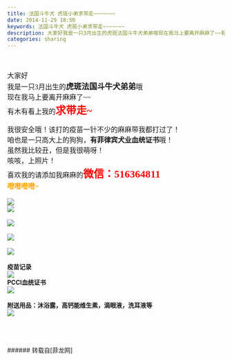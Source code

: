 ```yaml
---
title: 法国斗牛犬 虎斑小弟求带走~~~~~~~
date: 2014-11-29 18:50
keywords: 法国斗牛犬 虎斑小弟求带走~~~~~~~
description: 大家好我是一只3月出生的虎斑法国斗牛犬弟弟哦现在我马上要离开麻麻了~~有木有看上我的求带走~我很安全哦！该打的疫苗一针不少的麻麻带我都打过了！咱也是一只高大上的狗狗，有菲律宾犬业血统证书哦！虽然我比较丑，但是我很萌呀！咳咳，上照片！喜欢我的请添加我麻麻的微信：516364811噔噔噔噔~疫苗记录PCCI血统证书附送用品：沐浴露，高钙能维生素，滴眼液，洗耳液等
categories: sharing
---
```

<td class="t_f" id="postmessage_140867">

<br/>
<br/>
<font face="黑体"><font size="3">大家好</font><br/>
<font size="3">我是一只3月出生的</font><strong><font size="4">虎斑法国斗牛犬弟弟</font></strong><font size="3">哦</font><br/>
<font size="3">现在我马上要离开麻麻了~~</font><br/>
<font size="3">有木有看上我的</font><strong><font size="5"><font color="#ff0000">求带走~</font></font></strong><br/>
<br/>
<font size="3">我很安全哦！该打的疫苗一针不少的麻麻带我都打过了！</font><br/>
<font size="3">咱也是一只高大上的狗狗，<strong>有菲律宾犬业血统证书</strong>哦！</font><br/>
<font size="3">虽然我比较丑，但是我很萌呀！</font><br/>
<font size="3">咳咳，上照片！</font><br/>
<font size="3">喜欢我的请添加我麻麻的</font><strong><font size="5"><font color="#ff0000">微信：516364811</font></font></strong></font><br/>
<font face="黑体"><strong><font size="3"><font color="#ffa500">噔噔噔噔~</font></font><br/>
</strong></font><br/>

<img aid="60057" data-cf-modified-22ec72b2578d6f1abf90bca2-="" file="data/attachment/forum/201411/29/185107v4x1zcczcptp40ek.jpeg.thumb.jpg" id="aimg_60057" inpost="1" onclick="" onmouseover="" src="http://www.flw.ph/data/attachment/forum/201411/29/185107v4x1zcczcptp40ek.jpeg" style="cursor:pointer" zoomfile="data/attachment/forum/201411/29/185107v4x1zcczcptp40ek.jpeg"/>


<br/>

<img aid="60058" data-cf-modified-22ec72b2578d6f1abf90bca2-="" file="data/attachment/forum/201411/29/185112t00r55iyn21r0i5g.jpg.thumb.jpg" id="aimg_60058" inpost="1" onclick="" onmouseover="" src="http://www.flw.ph/data/attachment/forum/201411/29/185112t00r55iyn21r0i5g.jpg" style="cursor:pointer" zoomfile="data/attachment/forum/201411/29/185112t00r55iyn21r0i5g.jpg"/>


<br/>
<br/>

<img aid="60059" data-cf-modified-22ec72b2578d6f1abf90bca2-="" file="data/attachment/forum/201411/29/185119lhhmecxv33kv4i6u.jpg.thumb.jpg" id="aimg_60059" inpost="1" onclick="" onmouseover="" src="http://www.flw.ph/data/attachment/forum/201411/29/185119lhhmecxv33kv4i6u.jpg" style="cursor:pointer" zoomfile="data/attachment/forum/201411/29/185119lhhmecxv33kv4i6u.jpg"/>


<br/>
<br/>

<img aid="60060" data-cf-modified-22ec72b2578d6f1abf90bca2-="" file="data/attachment/forum/201411/29/185123onzl9cq222pbmpku.jpg.thumb.jpg" id="aimg_60060" inpost="1" onclick="" onmouseover="" src="http://www.flw.ph/data/attachment/forum/201411/29/185123onzl9cq222pbmpku.jpg" style="cursor:pointer" zoomfile="data/attachment/forum/201411/29/185123onzl9cq222pbmpku.jpg"/>


<br/>
<br/>

<img aid="60061" data-cf-modified-22ec72b2578d6f1abf90bca2-="" file="data/attachment/forum/201411/29/185130x85cdb8xpnvxdkm7.jpg.thumb.jpg" id="aimg_60061" inpost="1" onclick="" onmouseover="" src="http://www.flw.ph/data/attachment/forum/201411/29/185130x85cdb8xpnvxdkm7.jpg" style="cursor:pointer" zoomfile="data/attachment/forum/201411/29/185130x85cdb8xpnvxdkm7.jpg"/>


<br/>
<br/>
<strong>疫苗记录</strong><br/>

<img aid="60062" data-cf-modified-22ec72b2578d6f1abf90bca2-="" file="data/attachment/forum/201411/29/185312lbkk1134uhinu0nb.jpg.thumb.jpg" id="aimg_60062" inpost="1" onclick="" onmouseover="" src="http://www.flw.ph/data/attachment/forum/201411/29/185312lbkk1134uhinu0nb.jpg" style="cursor:pointer" zoomfile="data/attachment/forum/201411/29/185312lbkk1134uhinu0nb.jpg"/>


<br/>
<strong>PCCI血统证书</strong><br/>

<img aid="60063" data-cf-modified-22ec72b2578d6f1abf90bca2-="" file="data/attachment/forum/201411/29/185338cvbu8qpp388ppq38.jpg.thumb.jpg" id="aimg_60063" inpost="1" onclick="" onmouseover="" src="http://www.flw.ph/data/attachment/forum/201411/29/185338cvbu8qpp388ppq38.jpg" style="cursor:pointer" zoomfile="data/attachment/forum/201411/29/185338cvbu8qpp388ppq38.jpg"/>


<br/>
<br/>
<strong>附送用品：沐浴露，高钙能维生素，滴眼液，洗耳液等</strong><br/>

<img aid="60064" data-cf-modified-22ec72b2578d6f1abf90bca2-="" file="data/attachment/forum/201411/29/185406pvkuu03n3ahnadp4.jpg.thumb.jpg" id="aimg_60064" inpost="1" onclick="" onmouseover="" src="http://www.flw.ph/data/attachment/forum/201411/29/185406pvkuu03n3ahnadp4.jpg" style="cursor:pointer" zoomfile="data/attachment/forum/201411/29/185406pvkuu03n3ahnadp4.jpg"/>


<br/>
<br/>
<br/>
<br/>
<br/>
</td>
###### 转载自[菲龙网]